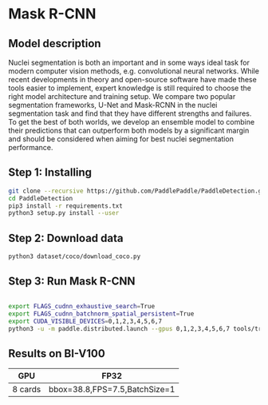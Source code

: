 # Mask R-CNN

## Model description

Nuclei segmentation is both an important and in some ways ideal task for modern computer vision methods, e.g. convolutional neural networks. While recent developments in theory and open-source software have made these tools easier to implement, expert knowledge is still required to choose the right model architecture and training setup. We compare two popular segmentation frameworks, U-Net and Mask-RCNN in the nuclei segmentation task and find that they have different strengths and failures. To get the best of both worlds, we develop an ensemble model to combine their predictions that can outperform both models by a significant margin and should be considered when aiming for best nuclei segmentation performance.

## Step 1: Installing

```bash
git clone --recursive https://github.com/PaddlePaddle/PaddleDetection.git
cd PaddleDetection
pip3 install -r requirements.txt
python3 setup.py install --user
```

## Step 2: Download data

```
python3 dataset/coco/download_coco.py
```

## Step 3: Run Mask R-CNN

```bash

export FLAGS_cudnn_exhaustive_search=True
export FLAGS_cudnn_batchnorm_spatial_persistent=True
export CUDA_VISIBLE_DEVICES=0,1,2,3,4,5,6,7
python3 -u -m paddle.distributed.launch --gpus 0,1,2,3,4,5,6,7 tools/train.py -c configs/mask_rcnn/mask_rcnn_r50_fpn_1x_coco.yml --use_vdl=true --eval
```

## Results on BI-V100

<div align="center">

| GPU         | FP32                                 |
| ----------- | ------------------------------------ |
| 8 cards     | bbox=38.8,FPS=7.5,BatchSize=1        |

</div>
